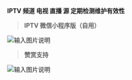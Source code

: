  **IPTV 频道 电视 直播 源 定期检测维护有效性** 





 > **IPTV 微信小程序版（自用）** 

![输入图片说明](https://images.gitee.com/uploads/images/2021/0822/224416_1506b9d0_1280996.jpeg "gh_46c49e1c96fb_430.jpg")


> **赞赏支持** 

![输入图片说明](https://images.gitee.com/uploads/images/2021/0821/004518_82bf480b_1280996.jpeg "微信图片_20210821004343.jpg")



